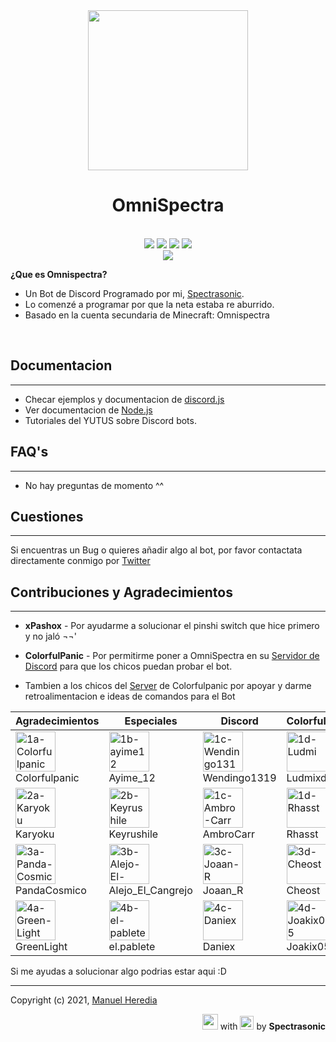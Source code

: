 <div align=center><img src="https://i.imgur.com/o66RnmL.png" width=256>
<br> <h1>OmniSpectra</h1></div>

<br>
<div align=center>
<img src='https://img.shields.io/badge/Version-1.14.0_alpha-13696F?style=for-the-badge&logo=csharp&logoColor=ffffff'>
<img src='https://img.shields.io/badge/Licence-MIT-orange?style=for-the-badge&logo=csharp&logoColor=ffffff'>
<img src='https://img.shields.io/badge/NODE.js-339933?style=for-the-badge&logo=Node.js&logoColor=ffffff'>
<img src='https://img.shields.io/badge/NPM-v6.14.8-CB3837?style=for-the-badge&logo=npm&logoColor='>
<br>
<a href='https://bit.ly/InviteOmnispectra'> <img src='https://img.shields.io/badge/Bot-Invite-7289DA?style=for-the-badge&logo=Discord&logoColor=ffffff'></a></div>


**¿Que es Omnispectra?**

- Un Bot de Discord Programado por mi, [Spectrasonic][2].
- Lo comenzé a programar por que la neta estaba re aburrido.
- Basado en la cuenta secundaria de Minecraft: Omnispectra

<br>

## Documentacion

---

- Checar ejemplos y documentacion de [discord.js][1]
- Ver documentacion de [Node.js][3]
- Tutoriales del YUTUS sobre Discord bots.

## FAQ's

---

- No hay preguntas de momento ^^

## Cuestiones

---

Si encuentras un Bug o quieres añadir algo al bot, por favor contactata directamente conmigo por [Twitter][2]

## Contribuciones y Agradecimientos

---

- **xPashox** - Por ayudarme a solucionar el pinshi switch que hice primero y no jaló ¬¬\'

- **ColorfulPanic** - Por permitirme poner a OmniSpectra en su [Servidor de Discord][4] para que los chicos puedan probar el bot.
- Tambien a los chicos del [Server][4] de Colorfulpanic por apoyar y darme retroalimentacion e ideas de comandos para el Bot

| Agradecimientos                                                                                                          | Especiales                                                                                                                           | Discord                                                                                                               | ColorfulPanic                                                                                             |
| ------------------------------------------------------------------------------------------------------------------------ | ------------------------------------------------------------------------------------------------------------------------------------ | --------------------------------------------------------------------------------------------------------------------- | --------------------------------------------------------------------------------------------------------- |
| <img src="https://i.ibb.co/RhZgg5S/1a-Colorfulpanic.png" alt="1a-Colorfulpanic" border="0" width="64"><br> Colorfulpanic | <img src="https://i.ibb.co/4T9yLSF/1b-ayime12.png" alt="1b-ayime12" border="0" width="64"><br> Ayime_12                              | <img src="https://i.ibb.co/GP1j0Jz/1c-Wendingo1319.png" alt="1c-Wendingo1319" border="0" width="64"> <br>Wendingo1319 | <img src="https://i.ibb.co/80SN0MQ/1d-Ludmi.png" alt="1d-Ludmi" border="0" width="64"><br>Ludmixduwu      |
| <img src="https://i.ibb.co/V9tpvWz/2a-Karyoku.png" alt="2a-Karyoku" border="0" width="64"><br>Karyoku                    | <img src="https://i.ibb.co/Kj3sBd2/2b-Keyrushile.png" alt="2b-Keyrushile" border="0" width="64"><br> Keyrushile                      | <img src="https://i.ibb.co/3hCKPPd/1c-Ambro-Carr.png" alt="1c-Ambro-Carr" border="0" width="64"><br> AmbroCarr        | <img src="https://i.ibb.co/N95VDzJ/1d-Rhasst.png" alt="1d-Rhasst" border="0" width="64"><br> Rhasst       |
| <img src="https://i.ibb.co/Qv6Lb0X/3a-Panda-Cosmico.png" alt="3a-Panda-Cosmico" border="0" width="64"><br> PandaCosmico  | <img src="https://i.ibb.co/M6696Nj/3b-Alejo-El-Cangrejo.png" alt="3b-Alejo-El-Cangrejo" border="0" width="64"><br> Alejo_El_Cangrejo | <img src="https://i.ibb.co/9rDrshz/3c-Joaan-R.png" alt="3c-Joaan-R" border="0" width="64"><br> Joaan_R                | <img src="https://i.ibb.co/R9KHxPS/3d-Cheost.png" alt="3d-Cheost" border="0" width="64"><br> Cheost       |
| <img src="https://i.ibb.co/xSKX6Tt/4a-Green-Light.png" alt="4a-Green-Light" border="0"  width="64"/> <br>GreenLight      | <img src="https://i.ibb.co/Z6wy6Jt/4b-el-pablete.png" alt="4b-el-pablete" border="0" width="64"><br> el.pablete                      | <img src="https://i.ibb.co/tzZ1hZv/4c-Daniex.png" alt="4c-Daniex" border="0" width="64"><br> Daniex                   | <img src="https://i.ibb.co/DYNrfmj/4d-Joakix05.png" alt="4d-Joakix05" border="0" width="64"> <br>Joakix05 |

Si me ayudas a solucionar algo podrias estar aqui :D

---


Copyright (c) 2021, [Manuel Heredia][2]

<p align="right"> <img src="https://bitbucket.org/Spectrasonic/svg-rep/raw/d15712e817bc1a8643057ce99ea74df99894b530/SVG%20icons/dev.svg" width="25"> with <img src="https://bytebucket.org/Spectrasonic/svg-rep/raw/d15712e817bc1a8643057ce99ea74df99894b530/SVG%20icons/heart.svg" width="22"> by <b>Spectrasonic</b><p>

<!-- Links -->

[1]: https://discord.js.org/
[2]: https://twitter.com/spectrasonic117
[3]: https://nodejs.org/es/
[4]: https://discord.gg/QK42gDj

